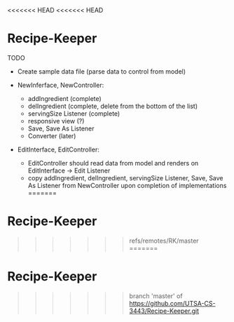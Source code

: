 <<<<<<< HEAD
<<<<<<< HEAD
# Recipe-Keeper
TODO
- Create sample data file (parse data to control from model)

- NewInferface, NewController:
  + addIngredient (complete)
  + delIngredient (complete, delete from the bottom of the list)
  + servingSize Listener (complete)
  + responsive view (?)
  + Save, Save As Listener
  + Converter (later)
  
- EditInterface, EditController:
  + EditController should read data from model and renders on EditInterface -> Edit Listener
  + copy addIngredient, delIngredient, servingSize Listener, Save, Save As Listener from NewController upon completion of implementations
=======
# Recipe-Keeper
>>>>>>> refs/remotes/RK/master
=======
# Recipe-Keeper
>>>>>>> branch 'master' of https://github.com/UTSA-CS-3443/Recipe-Keeper.git
